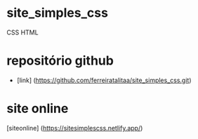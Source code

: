 # site_simples_css
CSS
HTML

# repositório github
- [link] (https://github.com/ferreiratalitaa/site_simples_css.git)

# site online
[siteonline] (https://sitesimplescss.netlify.app/)
